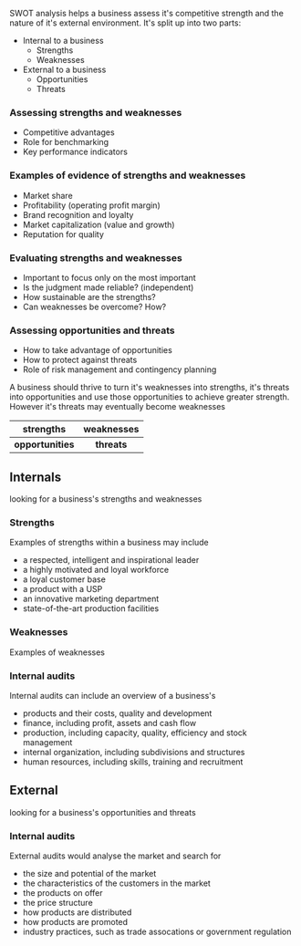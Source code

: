 SWOT analysis helps a business assess it's competitive strength and the
nature of it's external environment. It's split up into two parts:
* Internal to a business
  - Strengths
  - Weaknesses
* External to a business
  - Opportunities
  - Threats

### Assessing strengths and weaknesses
* Competitive advantages
* Role for benchmarking
* Key performance indicators

### Examples of evidence of strengths and weaknesses
* Market share
* Profitability (operating profit margin)
* Brand recognition and loyalty
* Market capitalization (value and growth)
* Reputation for quality

### Evaluating strengths and weaknesses
* Important to focus only on the most important
* Is the judgment made reliable? (independent)
* How sustainable are the strengths?
* Can weaknesses be overcome? How?

### Assessing opportunities and threats
* How to take advantage of opportunities
* How to protect against threats
* Role of risk management and contingency planning

A business should thrive to turn it's weaknesses into strengths, 
it's threats into opportunities and use those opportunities to achieve 
greater strength. However it's threats may eventually become weaknesses

|     strengths     | weaknesses  |
|:-----------------:|:-----------:|
| **opportunities** | **threats** |

## Internals
looking for a business's strengths and weaknesses

### Strengths

Examples of strengths within a business may include
* a respected, intelligent and inspirational leader
* a highly motivated and loyal workforce
* a loyal customer base
* a product with a USP
* an innovative marketing department  
* state-of-the-art production facilities

### Weaknesses

Examples of weaknesses 

### Internal audits

Internal audits can include an overview of a business's
* products and their costs, quality and development
* finance, including profit, assets and cash flow
* production, including capacity, quality, efficiency and stock management
* internal organization, including subdivisions and structures
* human resources, including skills, training and recruitment

## External
looking for a business's opportunities and threats

### Internal audits

External audits would analyse the market and search for
* the size and potential of the market 
* the characteristics of the customers in the market
* the products on offer
* the price structure
* how products are distributed
* how products are promoted
* industry practices, such as trade assocations or government regulation
